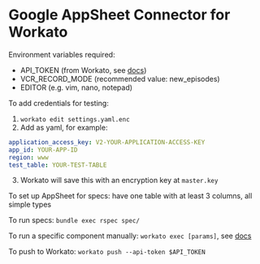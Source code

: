 # Google AppSheet Connector for Workato

Environment variables required:
* API_TOKEN (from Workato, see [docs](https://docs.workato.com/developing-connectors/sdk/cli/guides/getting-started.html#step-4-push-to-your-workato-workspace))
* VCR_RECORD_MODE (recommended value: new_episodes)
* EDITOR (e.g. vim, nano, notepad)

To add credentials for testing:
1. `workato edit settings.yaml.enc`
2. Add as yaml, for example:
```yaml
application_access_key: V2-YOUR-APPLICATION-ACCESS-KEY
app_id: YOUR-APP-ID
region: www
test_table: YOUR-TEST-TABLE
```
3. Workato will save this with an encryption key at `master.key`

To set up AppSheet for specs: have one table with at least 3 columns, all simple types

To run specs: `bundle exec rspec spec/`

To run a specific component manually: `workato exec [params]`, see [docs](https://docs.workato.com/developing-connectors/sdk/cli/reference/cli-commands.html#workato-exec)

To push to Workato: `workato push --api-token $API_TOKEN`
